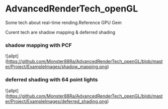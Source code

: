 # AdvancedRenderTech_openGL
Some tech about real-time rending.Reference GPU Gem

Curent tech are shadow mapping & deferred shading

### shadow mapping with PCF
![allpt] (https://github.com/Monster88Ra/AdvancedRenderTech_openGL/blob/master/Project/ExampleImages/shadow_mapping.png)

### deferred shading with 64 point lights
![allpt] (https://github.com/Monster88Ra/AdvancedRenderTech_openGL/blob/master/Project/ExampleImages/deferred_shading.png)

